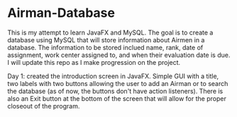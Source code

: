 # Airman-Database
This is my attempt to learn JavaFX and MySQL.  The goal is to create a database using MySQL that will store information about Airmen in a database.  The information to be stored inclued name, rank, date of assignment, work center assigned to, and when their evaluation date is due.  I will update this repo as I make progression on the project.

Day 1: created the introduction screen in JavaFX.  Simple GUI with a title, two labels with two buttons allowing the user to add an Airman or to search the database (as of now, the buttons don't have action listeners).  There is also an Exit button at the bottom of the screen that will allow for the proper closeout of the program.
